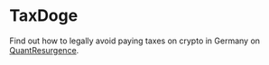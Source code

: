 # TaxDoge

Find out how to legally avoid paying taxes on crypto in Germany on [QuantResurgence](http://localhost:8888/posts/a-tax-doge-in-germany/).
